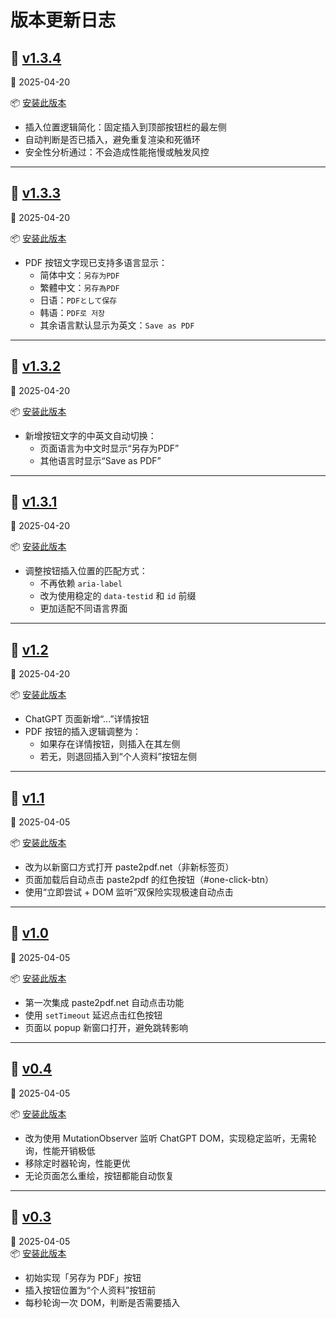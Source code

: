 # 版本更新日志

## 📌 [v1.3.4](https://github.com/SeanX16/ChatGPT-to-PDF/blob/main/versions/ChatGPT-to-PDF-button-v1.3.4.user.js)

📅 2025-04-20

📦 [安装此版本](https://raw.githubusercontent.com/SeanX16/ChatGPT-to-PDF/main/versions/ChatGPT-to-PDF-button-v1.3.4.user.js)

- 插入位置逻辑简化：固定插入到顶部按钮栏的最左侧
- 自动判断是否已插入，避免重复渲染和死循环
- 安全性分析通过：不会造成性能拖慢或触发风控

---

## 📌 [v1.3.3](https://github.com/SeanX16/ChatGPT-to-PDF/blob/main/versions/ChatGPT-to-PDF-button-v1.3.3.user.js)

📅 2025-04-20

📦 [安装此版本](https://raw.githubusercontent.com/SeanX16/ChatGPT-to-PDF/main/versions/ChatGPT-to-PDF-button-v1.3.3.user.js)

- PDF 按钮文字现已支持多语言显示：
  - 简体中文：`另存为PDF`
  - 繁體中文：`另存為PDF`
  - 日语：`PDFとして保存`
  - 韩语：`PDF로 저장`
  - 其余语言默认显示为英文：`Save as PDF`

---

## 📌 [v1.3.2](https://github.com/SeanX16/ChatGPT-to-PDF/blob/main/versions/ChatGPT-to-PDF-button-v1.3.2.user.js)

📅 2025-04-20

📦 [安装此版本](https://raw.githubusercontent.com/SeanX16/ChatGPT-to-PDF/main/versions/ChatGPT-to-PDF-button-v1.3.2.user.js)

- 新增按钮文字的中英文自动切换：
  - 页面语言为中文时显示“另存为PDF”
  - 其他语言时显示“Save as PDF”

---

## 📌 [v1.3.1](https://github.com/SeanX16/ChatGPT-to-PDF/blob/main/versions/ChatGPT-to-PDF-button-v1.3.1.user.js)

📅 2025-04-20

📦 [安装此版本](https://raw.githubusercontent.com/SeanX16/ChatGPT-to-PDF/main/versions/ChatGPT-to-PDF-button-v1.3.1.user.js)

- 调整按钮插入位置的匹配方式：
  - 不再依赖 `aria-label`
  - 改为使用稳定的 `data-testid` 和 `id` 前缀
  - 更加适配不同语言界面

---

## 📌 [v1.2](https://github.com/SeanX16/ChatGPT-to-PDF/blob/main/versions/ChatGPT-to-PDF-button-v1.2.user.js)

📅 2025-04-20

📦 [安装此版本](https://raw.githubusercontent.com/SeanX16/ChatGPT-to-PDF/main/versions/ChatGPT-to-PDF-button-v1.2.user.js)

- ChatGPT 页面新增“...”详情按钮
- PDF 按钮的插入逻辑调整为：
  - 如果存在详情按钮，则插入在其左侧
  - 若无，则退回插入到“个人资料”按钮左侧

---

## 📌 [v1.1](https://github.com/SeanX16/ChatGPT-to-PDF/blob/main/versions/ChatGPT-to-PDF-button-v1.1.user.js)

📅 2025-04-05

📦 [安装此版本](https://raw.githubusercontent.com/SeanX16/ChatGPT-to-PDF/main/versions/ChatGPT-to-PDF-button-v1.1.user.js)

- 改为以新窗口方式打开 paste2pdf.net（非新标签页）
- 页面加载后自动点击 paste2pdf 的红色按钮（#one-click-btn）
- 使用“立即尝试 + DOM 监听”双保险实现极速自动点击

---

## 📌 [v1.0](https://github.com/SeanX16/ChatGPT-to-PDF/blob/main/versions/ChatGPT-to-PDF-button-v1.0.user.js)

📅 2025-04-05

📦 [安装此版本](https://raw.githubusercontent.com/SeanX16/ChatGPT-to-PDF/main/versions/ChatGPT-to-PDF-button-v1.0.user.js)

- 第一次集成 paste2pdf.net 自动点击功能
- 使用 `setTimeout` 延迟点击红色按钮
- 页面以 popup 新窗口打开，避免跳转影响

---

## 📌 [v0.4](https://github.com/SeanX16/ChatGPT-to-PDF/blob/main/versions/ChatGPT-to-PDF-button-v0.4.user.js)

📅 2025-04-05

📦 [安装此版本](https://raw.githubusercontent.com/SeanX16/ChatGPT-to-PDF/main/versions/ChatGPT-to-PDF-button-v0.4.user.js)

- 改为使用 MutationObserver 监听 ChatGPT DOM，实现稳定监听，无需轮询，性能开销极低
- 移除定时器轮询，性能更优
- 无论页面怎么重绘，按钮都能自动恢复

---

## 📌 [v0.3](https://github.com/SeanX16/ChatGPT-to-PDF/blob/main/versions/ChatGPT-to-PDF-button-v0.3.user.js)

📅 2025-04-05  
📦 [安装此版本](https://raw.githubusercontent.com/SeanX16/ChatGPT-to-PDF/main/versions/ChatGPT-to-PDF-button-v0.3.user.js)

- 初始实现「另存为 PDF」按钮
- 插入按钮位置为“个人资料”按钮前
- 每秒轮询一次 DOM，判断是否需要插入
